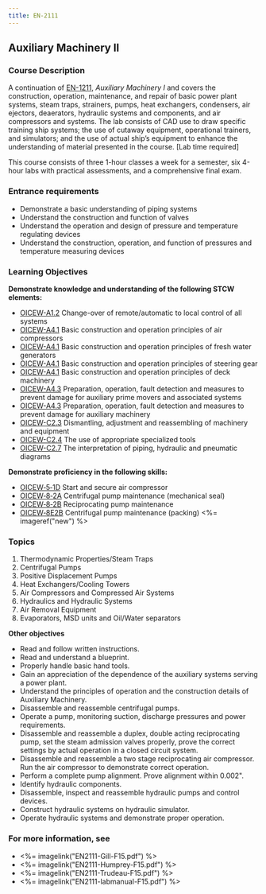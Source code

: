 ```yaml
---
title: EN-2111
---
```


## Auxiliary Machinery II 

### Course Description

A continuation of [EN-1211](EN-1211), *Auxiliary Machinery I* and covers the construction, operation, maintenance, and repair of basic power plant systems, steam traps, strainers, pumps, heat exchangers, condensers, air ejectors, deaerators, hydraulic systems and components, and air compressors and systems. The lab consists of CAD use to draw specific training ship systems; the use of cutaway equipment, operational trainers, and simulators; and the use of actual ship’s equipment to enhance the understanding of material presented in the course. [Lab time required]

This course consists of three 1-hour classes a week for a semester, six 4-hour labs with practical assessments, and a comprehensive final exam.

### Entrance requirements

* Demonstrate a basic understanding of piping systems
* Understand the construction and function of valves
* Understand the operation and design of pressure and temperature regulating devices
* Understand the construction, operation, and function of pressures and temperature measuring devices


### Learning Objectives

**Demonstrate knowledge and understanding of the following STCW elements:**

* [OICEW-A1.2](31#OICEW-A1\.2) Change-over of remote/automatic to local control of all systems
* [OICEW-A4.1](31#OICEW-A4\.1) Basic construction and operation principles of air compressors 
* [OICEW-A4.1](31#OICEW-A4\.1) Basic construction and operation principles of fresh water generators
* [OICEW-A4.1](31#OICEW-A4\.1) Basic construction and operation principles of steering gear
* [OICEW-A4.1](31#OICEW-A4\.1) Basic construction and operation principles of deck machinery
* [OICEW-A4.3](31#OICEW-A4\.3) Preparation, operation, fault detection and measures to prevent damage for auxiliary prime movers and associated systems
* [OICEW-A4.3](31#OICEW-A4\.3) Preparation, operation, fault detection and measures to prevent damage for auxiliary machinery
* [OICEW-C2.3](31#OICEW-C2\.3) Dismantling, adjustment and reassembling of machinery and equipment
* [OICEW-C2.4](31#OICEW-C2\.4) The use of appropriate specialized tools
* [OICEW-C2.7](31#OICEW-C2\.7) The interpretation of piping, hydraulic and pneumatic diagrams

**Demonstrate proficiency in the following skills:**

* [OICEW‑5‑1D](OICEW-5-1D) Start and secure air compressor
* [OICEW‑8‑2A](OICEW-8-2A) Centrifugal pump maintenance (mechanical seal)
* [OICEW‑8‑2B](OICEW-8-2B) Reciprocating pump maintenance
* [OICEW‑8E2B](OICEW-8E2B) Centrifugal pump maintenance (packing) <%= imageref("new") %>

### Topics

1. Thermodynamic Properties/Steam Traps
2. Centrifugal Pumps 	 
3. Positive Displacement Pumps	 
4. Heat Exchangers/Cooling Towers 
5. Air Compressors and Compressed Air Systems 
6. Hydraulics and Hydraulic Systems	 
7. Air Removal Equipment 
8. Evaporators, MSD units and Oil/Water separators


**Other objectives**

* Read and follow written instructions.
* Read and understand a blueprint.
* Properly handle basic hand tools.
* Gain an appreciation of the dependence of the auxiliary systems serving a power plant.
* Understand the principles of operation and the construction details of Auxiliary Machinery.
* Disassemble and reassemble centrifugal pumps.
* Operate a pump, monitoring suction, discharge pressures and power requirements.
* Disassemble and reassemble a duplex, double acting reciprocating pump, set the steam admission valves properly, prove the correct settings by actual operation in a closed circuit system.
* Disassemble and reassemble a two stage reciprocating air compressor. Run the air compressor to demonstrate correct operation.
* Perform a complete pump alignment. Prove alignment within 0.002".
* Identify hydraulic components.
* Disassemble, inspect and reassemble hydraulic pumps and control devices.
* Construct hydraulic systems on hydraulic simulator.
* Operate hydraulic systems and demonstrate proper operation.

### For more information, see 

* <%= imagelink("EN2111-Gill-F15.pdf") %> 
* <%= imagelink("EN2111-Humprey-F15.pdf") %> 
* <%= imagelink("EN2111-Trudeau-F15.pdf") %> 
* <%= imagelink("EN2111-labmanual-F15.pdf") %> 



